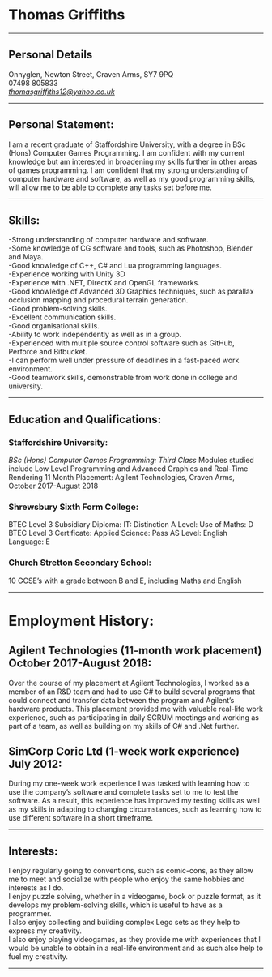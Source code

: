 # Thomas Griffiths

---

## Personal Details
Onnyglen, Newton Street, Craven Arms, SY7 9PQ <br>
07498 805833 <br>
*thomasgriffiths12@yahoo.co.uk* <br>

---

## Personal Statement:

I am a recent graduate of Staffordshire University, with a degree in BSc (Hons) Computer Games Programming. I am confident with my current knowledge but am interested in broadening my skills further in other areas of games programming. I am confident that my strong understanding of computer hardware and software, as well as my good programming skills, will allow me to be able to complete any tasks set before me.

---

## Skills:

-Strong understanding of computer hardware and software. <br>
-Some knowledge of CG software and tools, such as Photoshop, Blender and Maya. <br>
-Good knowledge of C++, C# and Lua programming languages. <br>
-Experience working with Unity 3D <br>
-Experience with .NET, DirectX and OpenGL frameworks. <br>
-Good knowledge of Advanced 3D Graphics techniques, such as parallax occlusion mapping and procedural terrain generation. <br>
-Good problem-solving skills. <br>
-Excellent communication skills. <br>
-Good organisational skills. <br>
-Ability to work independently as well as in a group. <br>
-Experienced with multiple source control software such as GitHub, Perforce and Bitbucket. <br>
-I can perform well under pressure of deadlines in a fast-paced work environment. <br>
-Good teamwork skills, demonstrable from work done in college and university. <br>

---

## Education and Qualifications: 

### Staffordshire University:
*BSc (Hons) Computer Games Programming: Third Class*
Modules studied include Low Level Programming and Advanced Graphics and Real-Time Rendering
11 Month Placement: Agilent Technologies, Craven Arms, October 2017-August 2018

### Shrewsbury Sixth Form College:
BTEC Level 3 Subsidiary Diploma: IT: Distinction
A Level: Use of Maths: D
BTEC Level 3 Certificate: Applied Science: Pass
AS Level: English Language: E

### Church Stretton Secondary School:
10 GCSE’s with a grade between B and E, including Maths and English

---

# Employment History:

## Agilent Technologies (11-month work placement) October 2017-August 2018:
Over the course of my placement at Agilent Technologies, I worked as a member of an R&D team and had to use C# to build several programs that could connect and transfer data between the program and Agilent’s hardware products. This placement provided me with valuable real-life work experience, such as participating in daily SCRUM meetings and working as part of a team, as well as building on my skills of C# and .Net further.

## SimCorp Coric Ltd (1-week work experience) July 2012:
During my one-week work experience I was tasked with learning how to use the company’s software and complete tasks set to me to test the software. As a result, this experience has improved my testing skills as well as my skills in adapting to changing circumstances, such as learning how to use different software in a short timeframe.

---

## Interests:

I enjoy regularly going to conventions, such as comic-cons, as they allow me to meet and socialize with people who enjoy the same hobbies and interests as I do. <br>
I enjoy puzzle solving, whether in a videogame, book or puzzle format, as it develops my problem-solving skills, which is useful to have as a programmer. <br>
I also enjoy collecting and building complex Lego sets as they help to express my creativity. <br>
I also enjoy playing videogames, as they provide me with experiences that I would be unable to obtain in a real-life environment and as such also help to fuel my creativity. <br> 

---
